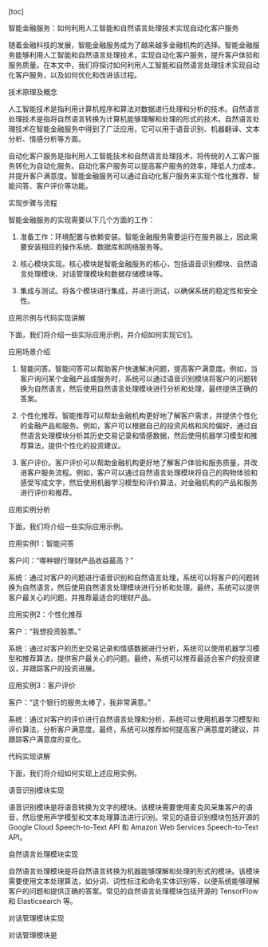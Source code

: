 
[toc]                    
                
                
智能金融服务：如何利用人工智能和自然语言处理技术实现自动化客户服务

随着金融科技的发展，智能金融服务成为了越来越多金融机构的选择。智能金融服务能够利用人工智能和自然语言处理技术，实现自动化客户服务，提升客户体验和服务质量。在本文中，我们将探讨如何利用人工智能和自然语言处理技术实现自动化客户服务，以及如何优化和改进该过程。

技术原理及概念

人工智能技术是指利用计算机程序和算法对数据进行处理和分析的技术。自然语言处理技术是指将自然语言转换为计算机能够理解和处理的形式的技术。自然语言处理技术在智能金融服务中得到了广泛应用，它可以用于语音识别、机器翻译、文本分析、情感分析等方面。

自动化客户服务是指利用人工智能技术和自然语言处理技术，将传统的人工客户服务转化为自动化服务。自动化客户服务可以提高客户服务的效率，降低人力成本，并提升客户满意度。智能金融服务可以通过自动化客户服务来实现个性化推荐、智能问答、客户评价等功能。

实现步骤与流程

智能金融服务的实现需要以下几个方面的工作：

1. 准备工作：环境配置与依赖安装。智能金融服务需要运行在服务器上，因此需要安装相应的操作系统、数据库和网络服务等。

2. 核心模块实现。核心模块是智能金融服务的核心，包括语音识别模块、自然语言处理模块、对话管理模块和数据存储模块等。

3. 集成与测试。将各个模块进行集成，并进行测试，以确保系统的稳定性和安全性。

应用示例与代码实现讲解

下面，我们将介绍一些实际应用示例，并介绍如何实现它们。

应用场景介绍

1. 智能问答。智能问答可以帮助客户快速解决问题，提高客户满意度。例如，当客户询问某个金融产品或服务时，系统可以通过语音识别模块将客户的问题转换为自然语言，然后使用自然语言处理模块进行分析和处理，最终提供正确的答案。

2. 个性化推荐。智能推荐可以帮助金融机构更好地了解客户需求，并提供个性化的金融产品和服务。例如，客户可以根据自己的投资风格和风险偏好，通过自然语言处理模块分析其历史交易记录和情感数据，然后使用机器学习模型和推荐算法，提供个性化的投资建议。

3. 客户评价。客户评价可以帮助金融机构更好地了解客户体验和服务质量，并改进客户服务流程。例如，客户可以通过自然语言处理模块将自己的购物体验和感受写成文字，然后使用机器学习模型和评价算法，对金融机构的产品和服务进行评价和推荐。

应用实例分析

下面，我们将介绍一些实际应用示例。

应用实例1：智能问答

客户问：“哪种银行理财产品收益最高？”

系统：通过对客户的问题进行语音识别和自然语言处理，系统可以将客户的问题转换为自然语言，然后使用自然语言处理模块进行分析和处理。最终，系统可以提供客户最关心的问题，并推荐最适合的理财产品。

应用实例2：个性化推荐

客户：“我想投资股票。”

系统：通过对客户的历史交易记录和情感数据进行分析，系统可以使用机器学习模型和推荐算法，提供客户最关心的问题。最终，系统可以推荐最适合客户的投资建议，并跟踪客户的投资进展。

应用实例3：客户评价

客户：“这个银行的服务太棒了，我非常满意。”

系统：通过对客户的评价进行自然语言处理和分析，系统可以使用机器学习模型和评价算法，分析客户满意度。最终，系统可以推荐如何提高客户满意度的建议，并跟踪客户满意度的变化。

代码实现讲解

下面，我们将介绍如何实现上述应用实例。

语音识别模块实现

语音识别模块是将语音转换为文字的模块。该模块需要使用麦克风采集客户的语音，然后使用声学模型和文本处理算法进行识别。常见的语音识别模块包括开源的 Google Cloud Speech-to-Text API 和 Amazon Web Services Speech-to-Text API。

自然语言处理模块实现

自然语言处理模块是将自然语言转换为机器能够理解和处理的形式的模块。该模块需要使用文本处理算法，如分词、词性标注和命名实体识别等，以便系统能够理解客户的问题和提供正确的答案。常见的自然语言处理模块包括开源的 TensorFlow 和 Elasticsearch 等。

对话管理模块实现

对话管理模块是

